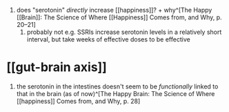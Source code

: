 1. does "serotonin" _directly_ increase [[happiness]]? + why^[The Happy [[Brain]]: The Science of Where [[Happiness]] Comes from, and Why, p. 20–21]
	1. probably not e.g. SSRIs increase serotonin levels in a relatively short interval, but take weeks of effective doses to be effective

# [[gut-brain axis]]
1. the serotonin in the intestines doesn't seem to be *functionally* linked to that in the brain (as of now)^[The Happy Brain: The Science of Where [[happiness]] Comes from, and Why, p. 28]